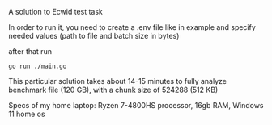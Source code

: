 A solution to Ecwid test task

In order to run it, you need to create a .env file like in example and specify needed values (path to file and batch size in bytes)

after that run 

```go run ./main.go```

This particular solution takes about 14-15 minutes to fully analyze benchmark file (120 GB), with a chunk size of 524288 (512 KB)

Specs of my home laptop:
Ryzen 7-4800HS processor,
16gb RAM,
Windows 11 home os

